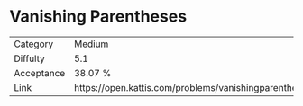 # Vanishing Parentheses

<table>
    <tr>
        <td>Category</td>
        <td>Medium</td>
    </tr>
    <tr>
        <td>Diffulty</td>
        <td>5.1</td>
    </tr>
    <tr>
        <td>Acceptance</td>
        <td>38.07 %</td>
    </tr>
    <tr>
        <td>Link</td>
        <td>https://open.kattis.com/problems/vanishingparentheses</td>
    </tr>
</table>